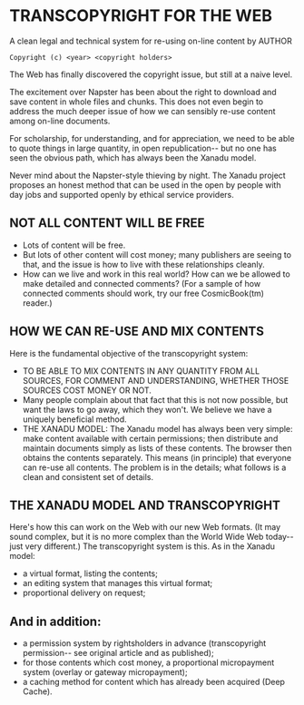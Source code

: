 # TRANSCOPYRIGHT FOR THE WEB
A clean legal and technical system for re-using on-line content  by AUTHOR

`Copyright (c) <year> <copyright holders>`

The Web has finally discovered the copyright issue, but still at a naive level.

The excitement over Napster has been about the right to download and save content in whole files and chunks.  This does not even begin to address the much deeper issue of how we can sensibly re-use content among on-line documents.

For scholarship, for understanding, and for appreciation, we need to be able to quote things in large quantity, in open republication-- but no one has seen the obvious path, which has always been the Xanadu model.

Never mind about the Napster-style thieving by night.  The Xanadu project proposes an honest method that can be used in the open by people with day jobs and supported openly by ethical service providers.

## NOT ALL CONTENT WILL BE FREE
- Lots of content will be free.  
- But lots of other content will cost money; many publishers are seeing to that, and the issue is how to live with these relationships cleanly.
- How can we live and work in this real world?  How can we be allowed to make detailed and connected comments?  (For a sample of how connected comments should work, try our free CosmicBook(tm) reader.)

## HOW WE CAN RE-USE AND MIX CONTENTS
Here is the fundamental objective of the transcopyright system:
- TO BE ABLE TO MIX CONTENTS IN ANY QUANTITY FROM ALL SOURCES, FOR COMMENT AND UNDERSTANDING, WHETHER THOSE SOURCES COST MONEY OR NOT.
- Many people complain about that fact that this is not now possible, but want the laws to go away, which they won't.  We believe we have a uniquely beneficial method.
- THE XANADU MODEL: The Xanadu model has always been very simple: make content available with certain permissions; then distribute and maintain documents simply as lists of these contents.  The browser then obtains the contents separately.
This means (in principle) that everyone can re-use all contents.  The problem is in the details; what follows is a clean and consistent set of details.

## THE XANADU MODEL AND TRANSCOPYRIGHT
Here's how this can work on the Web with our new Web formats.  (It may sound complex, but it is no more complex than the World Wide Web today-- just very different.)
The transcopyright system is this.  As in the Xanadu model:
 - a virtual format, listing the contents;
 - an editing system that manages this virtual format;
 - proportional delivery on request;

## And in addition:
- a permission system by rightsholders in advance (transcopyright permission-- see original article and as published);
- for those contents which cost money, a proportional micropayment system (overlay or gateway micropayment);
- a caching method for content which has already been acquired (Deep Cache).
